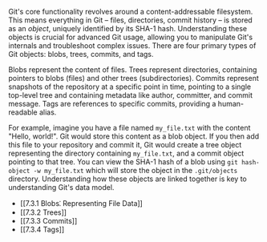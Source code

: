 Git's core functionality revolves around a content-addressable filesystem. This means everything in Git – files, directories, commit history – is stored as an _object_, uniquely identified by its SHA-1 hash. Understanding these objects is crucial for advanced Git usage, allowing you to manipulate Git's internals and troubleshoot complex issues. There are four primary types of Git objects: blobs, trees, commits, and tags.

Blobs represent the content of files. Trees represent directories, containing pointers to blobs (files) and other trees (subdirectories). Commits represent snapshots of the repository at a specific point in time, pointing to a single top-level tree and containing metadata like author, committer, and commit message. Tags are references to specific commits, providing a human-readable alias.

For example, imagine you have a file named `my_file.txt` with the content "Hello, world!". Git would store this content as a blob object. If you then add this file to your repository and commit it, Git would create a tree object representing the directory containing `my_file.txt`, and a commit object pointing to that tree. You can view the SHA-1 hash of a blob using `git hash-object -w my_file.txt` which will store the object in the `.git/objects` directory. Understanding how these objects are linked together is key to understanding Git's data model.

- [[7.3.1 Blobs⁚ Representing File Data]]
- [[7.3.2 Trees]]
- [[7.3.3 Commits]]
- [[7.3.4 Tags]]